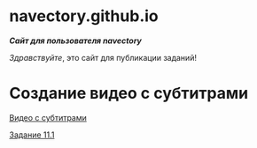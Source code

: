 # navectory.github.io
**_Сайт для пользователя navectory_**

*Здравствуйте*, это сайт для публикации заданий!

# Создание видео с субтитрами
[Видео с субтитрами](https://www.youtube.com/watch?v=zZjK0LmRFH8)

[Задание 11.1](https://drive.google.com/file/d/1iKlHUtKYh6bE9W9UtTdIKKw03c5a2fmZ/view?usp=sharing)
